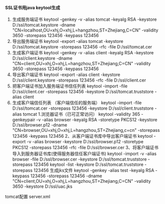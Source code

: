 #### SSL证书用java keytool生成

1. 生成服务端证书
        keytool -genkey -v -alias tomcat -keyalg RSA -keystore D:/ssl/tomcat.keystore -dname "CN=localhost,OU=xhj,O=xhj,L=hangzhou,ST=Zhejiang,C=CN" -validity 3650 -storepass 123456 -keypass 123456
2. 导出服务端证书
        keytool -export -alias tomcat -keystore D:/ssl/tomcat.keystore -storepass 123456 -rfc -file D:/ssl/tomcat.cer
3. 生成客户端证书
        keytool -genkey -v -alias client -keyalg RSA -keystore D:/ssl/client.keystore -dname "CN=client,OU=xhj,O=xhj,L=hangzhou,ST=Zhejiang,C=CN" -validity 3650 -storepass 123456 -keypass 123456
4. 导出客户端证书
keytool -export -alias client -keystore D:/ssl/client.keystore -storepass 123456 -rfc -file D:/ssl/client.cer
5. 把客户端证书加入服务端证书信任列表
keytool -import -file D:/ssl/client.cer -storepass 123456 -keystore D:/ssl/tomcat.truststore -alias client
6. 生成客户端信任列表 （客户端信任的服务端）
keytool -import -file D:/ssl/tomcat.cer -storepass 123456 -keystore D:/ssl/client.truststore -alias tomcat
1.浏览器证书（已可正常访问）
keytool -validity 365 -genkeypair -v -alias browser -keyalg RSA -storetype PKCS12 -keystore D:/ssl/browser.p12 -dname "CN=browser,OU=xhj,O=xhj,L=hangzhou,ST=Zhejiang,c=cn" -storepass 123456 -keypass 123456
2、从客户端证书库中导出客户端证书
keytool -export -v -alias browser -keystore D:/ssl/browser.p12 -storetype PKCS12 -storepass 123456 -rfc -file D:/ssl/browser.cer
3、将客户端证书导入到服务器证书库(使得服务器信任客户端证书)
keytool -import -v -alias browser -file D:/ssl/browser.cer -keystore D:/ssl/tomcat.truststore -storepass 123456
keytool -list -keystore D:/ssl/tomcat.truststore -storepass 123456
生成jks文件
keytool -genkey -alias test -keyalg RSA -keypass 123456 -storepass 123456 -dname "CN=client,OU=xhj,O=xhj,L=hangzhou,ST=Zhejiang,C=CN" -validity 3650 -keystore D:/ssl/uac.jks





tomcat配置 server.xml
  <Connector port="8443" protocol="org.apache.coyote.http11.Http11NioProtocol"
   SSLEnabled="true" maxThreads="150" scheme="https"
   secure="true" clientAuth="true" sslProtocol="TLS"
   keystoreFile="D:\\ssl\\tomcat.keystore" keystorePass="123456"
   truststoreFile="D:\\ssl\\tomcat.truststore" truststorePass="123456" truststoreType="JKS"/>